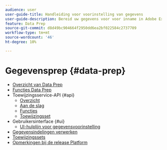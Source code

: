 ```yaml
---
audience: user
user-guide-title: Handleiding voor voorinstelling van gegevens
user-guide-description: Bereid uw gegevens voor voor inname in Adobe Experience Platform.
feature: Data Prep
source-git-commit: d8d49bc904664f2950dd6ea2bf022584c2737709
workflow-type: tm+mt
source-wordcount: '46'
ht-degree: 10%

---
```



# Gegevensprep {#data-prep}

- [Overzicht van Data Prep](home.md)
- [Functies Data Prep](functions.md)
- Toewijzingsservice-API {#api}
   - [Overzicht](./api/overview.md)
   - [Aan de slag](./api/getting-started.md)
   - [Functies](./api/functions.md)
   - [Toewijzingsset](./api/mapping-set.md)
- Gebruikersinterface {#ui}
   - [UI-hulplijn voor gegevensvoorinstelling](./ui/mapping.md)
- [Gegevensindelingen verwerken](./data-handling.md)
- [Toewijzingssets](mapping-set.md)
- [Opmerkingen bij de release Platform](https://www.adobe.com/go/platform-release-notes-en)
